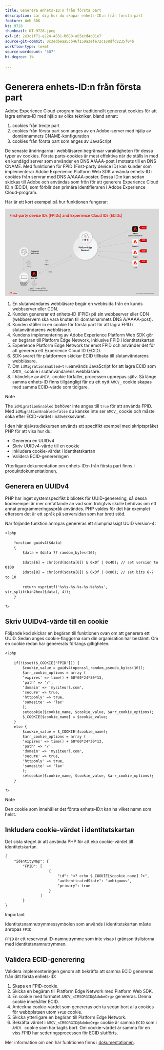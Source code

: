 ```yaml
---
title: Generera enhets-ID:n från första part
description: Lär dig hur du skapar enhets-ID:n från första part
feature: Web SDK
kt: 9728
thumbnail: KT-9728.jpeg
exl-id: 2e3c1f71-e224-4631-b680-a05ecd4c01e7
source-git-commit: 0c3edbeaa5cb46f159a3efe72c108dfd2235f04b
workflow-type: tm+mt
source-wordcount: '687'
ht-degree: 1%

---
```


# Generera enhets-ID:n från första part

Adobe Experience Cloud-program har traditionellt genererat cookies för att lagra enhets-ID med hjälp av olika tekniker, bland annat:

1. cookies från tredje part
1. cookies från första part som anges av en Adobe-server med hjälp av domännamnets CNAME-konfiguration
1. cookies från första part som anges av JavaScript

De senaste ändringarna i webbläsaren begränsar varaktigheten för dessa typer av cookies. Första parts-cookies är mest effektiva när de ställs in med en kundägd server som använder en DNS A/AAA-post i motsats till en DNS CNAME. Med funktionen för FPID (First-party device ID) kan kunder som implementerar Adobe Experience Platform Web SDK använda enhets-ID i cookies från servrar med DNS A/AAAA-poster. Dessa ID:n kan sedan skickas till Adobe och användas som frön för att generera Experience Cloud ID:n (ECID), som förblir den primära identifieraren i Adobe Experience Cloud-program.

Här är ett kort exempel på hur funktionen fungerar:

![ID:n för förstahandsenhet (FPID) och Experience Cloud ID:n (ECID)](../assets/kt-9728.png)

1. En slutanvändares webbläsare begär en webbsida från en kunds webbserver eller CDN.
1. Kunden genererar ett enhets-ID (FPID) på sin webbserver eller CDN (webbservern ska vara knuten till domännamnets DNS A/AAAA-post).
1. Kunden ställer in en cookie för första part för att lagra FPID i slutanvändarens webbläsare.
1. Kundens implementering av Adobe Experience Platform Web SDK gör en begäran till Platform Edge Network, inklusive FPID i identitetskartan.
1. Experience Platform Edge Network tar emot FPID och använder det för att generera ett Experience Cloud ID (ECID).
1. SDK-svaret för plattformen skickar ECID tillbaka till slutanvändarens webbläsare.
1. Om `idMigrationEnabled=true`används JavaScript för att lagra ECID som `AMCV_` cookie i slutanvändarens webbläsare.
1. I händelse av `AMCV_` cookie förfaller, processen upprepas själv. Så länge samma enhets-ID finns tillgängligt får du ett nytt `AMCV_` cookie skapas med samma ECID-värde som tidigare.

>[!NOTE]
>
>The `idMigrationEnabled` behöver inte anges till `true` för att använda FPID. Med `idMigrationEnabled=false` du kanske inte ser `AMCV_` cookie och måste söka efter ECID-värdet i nätverkssvaret.


I den här självstudiekursen används ett specifikt exempel med skriptspråket PHP för att visa hur du:

* Generera en UUIDv4
* Skriv UUIDv4-värde till en cookie
* Inkludera cookie-värdet i identitetskartan
* Validera ECID-genereringen

Ytterligare dokumentation om enhets-ID:n från första part finns i produktdokumentationen.

## Generera en UUIDv4

PHP har inget systemspecifikt bibliotek för UUID-generering, så dessa kodexempel är mer omfattande än vad som troligtvis skulle behövas om ett annat programmeringsspråk användes. PHP valdes för det här exemplet eftersom det är ett språk på serversidan som har brett stöd.


När följande funktion anropas genereras ett slumpmässigt UUID version-4:

```
<?php
    
    function guidv4($data)
    {
        $data = $data ?? random_bytes(16);

        $data[6] = chr(ord($data[6]) & 0x0f | 0x40); // set version to 0100
        $data[8] = chr(ord($data[8]) & 0x3f | 0x80); // set bits 6-7 to 10

        return vsprintf('%s%s-%s-%s-%s-%s%s%s', str_split(bin2hex($data), 4));
    }

?>
```

## Skriv UUIDv4-värde till en cookie

Följande kod skickar en begäran till funktionen ovan om att generera ett UUID. Sedan anges cookie-flaggorna som din organisation har bestämt. Om en cookie redan har genererats förlängs giltigheten.

```
<?php

    if(!isset($_COOKIE['FPID'])) {
        $cookie_value = guidv4(openssl_random_pseudo_bytes(16));        
        $arr_cookie_options = array (
        'expires' => time() + 60*60*24*30*13,
        'path' => '/',
        'domain' => 'mysiteurl.com',
        'secure' => true,
        'httponly' => true,
        'samesite' => 'lax'
        );
        setcookie($cookie_name, $cookie_value, $arr_cookie_options);
        $_COOKIE[$cookie_name] = $cookie_value;
    }
    else {
        $cookie_value = $_COOKIE[$cookie_name];
        $arr_cookie_options = array (
        'expires' => time() + 60*60*24*30*13,
        'path' => '/',
        'domain' => 'mysiteurl.com',
        'secure' => true,
        'httponly' => true,
        'samesite' => 'lax'
        );
        setcookie($cookie_name, $cookie_value, $arr_cookie_options);
    }

?>
```

>[!NOTE]
>
>Den cookie som innehåller det första enhets-ID:t kan ha vilket namn som helst.

## Inkludera cookie-värdet i identitetskartan

Det sista steget är att använda PHP för att eko cookie-värdet till identitetskartan.


```
{
    "identityMap": {
        "FPID": [
                    {
                        "id": "<? echo $_COOKIE[$cookie_name] ?>",
                        "authenticatedState": "ambiguous",
                        "primary": true
                    }
                ]
        }
}
```

>[!IMPORTANT]
>
>Identitetsnamnutrymmessymbolen som används i identitetskartan måste anropas `FPID`.
>
> `FPID` är ett reserverat ID-namnutrymme som inte visas i gränssnittslistorna med identitetsnamnutrymmen.


## Validera ECID-generering

Validera implementeringen genom att bekräfta att samma ECID genereras från ditt första enhets-ID:

1. Skapa en FPID-cookie.
1. Skicka en begäran till Platform Edge Network med Platform Web SDK.
1. En cookie med formatet `AMCV_<IMSORGID@AdobeOrg>` genereras. Denna cookie innehåller ECID.
1. Anteckna cookie-värdet som genereras och ta sedan bort alla cookies för webbplatsen utom `FPID` cookie.
1. Skicka ytterligare en begäran till Platform Edge Network.
1. Bekräfta värdet i `AMCV_<IMSORGID@AdobeOrg>` cookie är samma `ECID` som i `AMCV_` cookie som har tagits bort. Om cookie-värdet är samma för en viss FPID har sederingsprocessen för ECID slutförts.

Mer information om den här funktionen finns i [dokumentationen](https://experienceleague.adobe.com/docs/experience-platform/edge/identity/first-party-device-ids.html).
